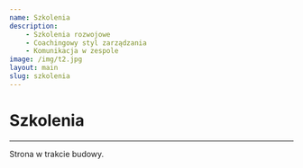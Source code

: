 ```yaml
---
name: Szkolenia
description:
    - Szkolenia rozwojowe
    - Coachingowy styl zarządzania
    - Komunikacja w zespole
image: /img/t2.jpg
layout: main
slug: szkolenia
---
```


# Szkolenia

---

Strona w trakcie budowy.
